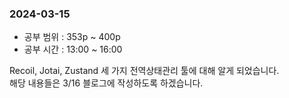 ### 2024-03-15
- 공부 범위 : 353p ~ 400p
- 공부 시간 : 13:00 ~ 16:00

Recoil, Jotai, Zustand 세 가지 전역상태관리 툴에 대해 알게 되었습니다.   
해당 내용들은 3/16 블로그에 작성하도록 하겠습니다.
